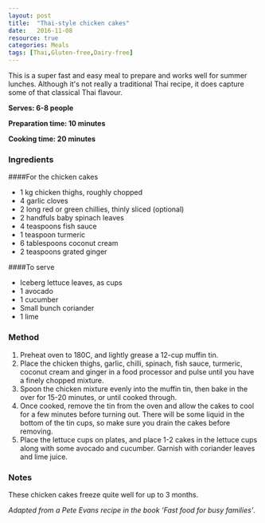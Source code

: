 ```yaml
---
layout: post
title:  "Thai-style chicken cakes"
date:   2016-11-08
resource: true
categories: Meals
tags: [Thai,Gluten-free,Dairy-free]
---
```


This is a super fast and easy meal to prepare and works well for summer lunches. Although it's not really a traditional Thai recipe, it does capture some of that classical Thai flavour.


**Serves: 6-8 people** 

**Preparation time: 10 minutes** 

**Cooking time: 20 minutes** 

### Ingredients

####For the chicken cakes 
* 1 kg chicken thighs, roughly chopped
* 4 garlic cloves
* 2 long red or green chillies, thinly sliced (optional)
* 2 handfuls baby spinach leaves
* 4 teaspoons fish sauce
* 1 teaspoon turmeric 
* 6 tablespoons coconut cream
* 2 teaspoons grated ginger

####To serve 
* Iceberg lettuce leaves, as cups
* 1 avocado
* 1 cucumber
* Small bunch coriander
* 1 lime

### Method

1. Preheat oven to 180C, and lightly grease a 12-cup muffin tin.
2. Place the chicken thighs, garlic, chilli, spinach, fish sauce, turmeric, coconut cream and ginger in a food processor and pulse until you have a finely chopped mixture. 
3. Spoon the chicken mixture evenly into the muffin tin, then bake in the over for 15-20 minutes, or until cooked through. 
4. Once cooked, remove the tin from the oven and allow the cakes to cool for a few minutes before turning out. There will be some liquid in the bottom of the tin cups, so make sure you drain the cakes before removing. 
5. Place the lettuce cups on plates, and place 1-2 cakes in the lettuce cups along with some avocado and cucumber. Garnish with coriander leaves and lime juice. 


### Notes
These chicken cakes freeze quite well for up to 3 months. 

*Adapted from a Pete Evans recipe in the book 'Fast food for busy families'*.
